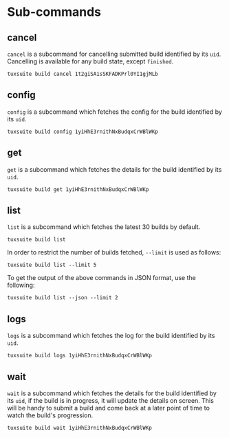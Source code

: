 # Sub-commands

## cancel

`cancel` is a subcommand for cancelling submitted build identified by its `uid`.
Cancelling is available for any build state, except `finished`.

```
tuxsuite build cancel 1t2giSA1sSKFADKPrl0YI1gjMLb
```

## config

`config` is a subcommand which fetches the config for the build
identified by its `uid`.

```
tuxsuite build config 1yiHhE3rnithNxBudqxCrWBlWKp
```

## get

`get` is a subcommand which fetches the details for the build
identified by its `uid`.

```
tuxsuite build get 1yiHhE3rnithNxBudqxCrWBlWKp
```

## list

`list` is a subcommand which fetches the latest 30 builds by default.

```
tuxsuite build list
```

In order to restrict the number of builds fetched, `--limit` is used
as follows:

```
tuxsuite build list --limit 5
```

To get the output of the above commands in JSON format, use the
following:

```
tuxsuite build list --json --limit 2
```

## logs

`logs` is a subcommand which fetches the log for the build identified
by its `uid`.

```
tuxsuite build logs 1yiHhE3rnithNxBudqxCrWBlWKp
```

## wait

`wait` is a subcommand which fetches the details for the build identified
by its `uid`, if the build is in progress, it will update the details
on screen. This will be handy to submit a build and come back at a
later point of time to watch the build's progression.

```
tuxsuite build wait 1yiHhE3rnithNxBudqxCrWBlWKp
```
